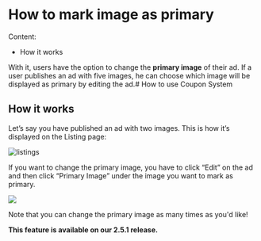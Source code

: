 # How to mark image as primary

Content:
-  How it works


With it, users have the option to change the **primary image** of their ad. If a user publishes an ad with five images, he can choose which image will be displayed as primary by editing the ad.# How to use Coupon System


## How it works

Let’s say you have published an ad with two images. This is how it’s displayed on the Listing page:

![listings](https://raw.githubusercontent.com/yclas/guides/master/images/listings.jpg)

If you want to change the primary image, you have to click “Edit” on the ad and then click “Primary Image” under the image you want to mark as primary.

![](https://raw.githubusercontent.com/yclas/guides/master/images/primary.jpg)


Note that you can change the primary image as many times as you'd like!

**This feature is available on our 2.5.1 release.**
